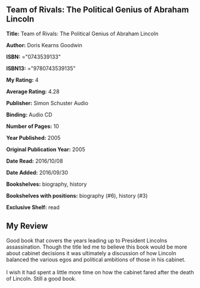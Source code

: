 ## Team of Rivals: The Political Genius of Abraham Lincoln

**Title:** Team of Rivals: The Political Genius of Abraham Lincoln

**Author:** Doris Kearns Goodwin

**ISBN:** ="0743539133"

**ISBN13:** ="9780743539135"

**My Rating:** 4

**Average Rating:** 4.28

**Publisher:** Simon  Schuster Audio

**Binding:** Audio CD

**Number of Pages:** 10

**Year Published:** 2005

**Original Publication Year:** 2005

**Date Read:** 2016/10/08

**Date Added:** 2016/09/30

**Bookshelves:** biography, history

**Bookshelves with positions:** biography (#6), history (#3)

**Exclusive Shelf:** read


## My Review

Good book that covers the years leading up to President Lincolns assassination. Though the title led me to believe this book would be more about cabinet decisions it was ultimately a discussion of how Lincoln balanced the various egos and political ambitions of those in his cabinet.<br/><br/>I wish it had spent a little more time on how the cabinet fared after the death of Lincoln. Still a good book.

